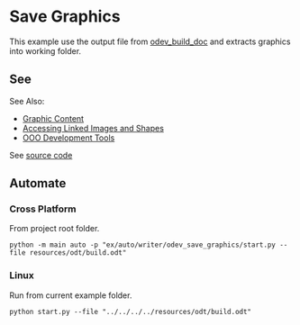 # Save Graphics

This example use the output file from [odev_build_doc](../odev_build_doc/) and extracts graphics into working folder.

## See

See Also:

- [Graphic Content]
- [Accessing Linked Images and Shapes]
- [OOO Development Tools]

See [source code](./start.py)

## Automate

### Cross Platform

From project root folder.

```shell
python -m main auto -p "ex/auto/writer/odev_save_graphics/start.py --file resources/odt/build.odt"
```

### Linux

Run from current example folder.

```shell
python start.py --file "../../../../resources/odt/build.odt"
```


[Graphic Content]: https://python-ooo-dev-tools.readthedocs.io/en/latest/odev/part2/chapter08.html
[Accessing Linked Images and Shapes]: https://python-ooo-dev-tools.readthedocs.io/en/latest/odev/part2/chapter08.html#accessing-linked-images-and-shapes
[OOO Development Tools]: https://python-ooo-dev-tools.readthedocs.io/en/latest/
